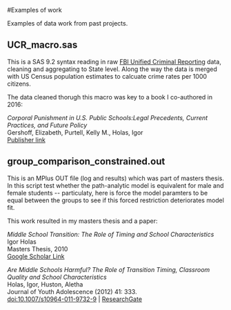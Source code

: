 #Examples of work

Examples of data work from past projects. 

## UCR_macro.sas 
This is a SAS 9.2 syntax reading in raw [FBI Unified Criminal Reporting](https://ucr.fbi.gov/) data, cleaning and aggregating to State level. Along the way the data is merged with US Census population estimates to calcuate crime rates per 1000 citizens. 

The data cleaned thorugh this macro was key to a book I co-authored in 2016:

*Corporal Punishment in U.S. Public Schools:Legal Precedents, Current Practices, and Future Policy*<br/>
Gershoff, Elizabeth, Purtell, Kelly M., Holas, Igor<br/>
[Publisher link](http://www.springer.com/us/book/9783319148175)


## group_comparison_constrained.out 
This is an MPlus OUT file (log and results) which was part of masters thesis. In this script test whether the path-analytic model is equivalent for male and female students -- particulaty, here is force the model paramters to be equal between the groups to see if this forced restriction deteriorates model fit.  

This work resulted in my masters thesis and a paper: 

*Middle School Transition: The Role of Timing and School Characteristics*<br/>
Igor Holas<br/>
Masters Thesis, 2010<br/>
[Google Scholar Link](https://scholar.google.com/citations?view_op=view_citation&hl=en&user=tWbk-PUAAAAJ&citation_for_view=tWbk-PUAAAAJ:u-x6o8ySG0sC)

*Are Middle Schools Harmful? The Role of Transition Timing, Classroom Quality and School Characteristics*<br/>
Holas, Igor, Huston, Aletha <br/>
Journal of Youth Adolescence (2012) 41: 333. <br/>
[doi:10.1007/s10964-011-9732-9](https://www.doi.org/10.1007/s10964-011-9732-9) | 
[ResearchGate](https://www.researchgate.net/publication/51854488_Are_Middle_Schools_Harmful_The_Role_of_Transition_Timing_Classroom_Quality_and_School_Characteristics)
